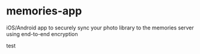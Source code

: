 # memories-app
iOS/Android app to securely sync your photo library to the memories server using end-to-end encryption

test

